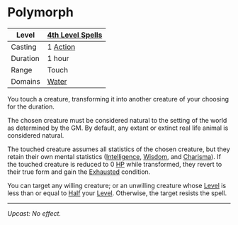 # Polymorph

| Level    | [4th Level Spells](4th%20Level%20Spells.md)         |
| -------- | --------------------------------------------------- |
| Casting  | 1 [Action](../../../../Game%20Procedures/Core%20Procedures/Action.md) |
| Duration | 1 hour                                              |
| Range    | Touch                                               |
| Domains  | [Water](../../Spell%20Domains/Water.md)          |

You touch a creature, transforming it into another creature of your choosing for the duration.

The chosen creature must be considered natural to the setting of the world as determined by the GM. By default, any extant or extinct real life animal is considered natural.

The touched creature assumes all statistics of the chosen creature, but they retain their own mental statistics ([Intelligence](../../../../Player%20Characters/Abilities/Intelligence.md), [Wisdom](../../../../Player%20Characters/Abilities/Wisdom.md), and [Charisma](../../../../Player%20Characters/Abilities/Charisma.md)). If the touched creature is reduced to 0 [HP](../../../../Player%20Characters/Derived%20Statistics/Health%20Points.md) while transformed, they revert to their true form and gain the [Exhausted](../../../../Game%20Procedures/Conditions/Exhausted.md) condition.

You can target any willing creature; or an unwilling creature whose [Level](../../../../Player%20Characters/Derived%20Statistics/Level.md) is less than or equal to [Half](../../../../Game%20Procedures/Core%20Procedures/Half.md) your [Level](../../../../Player%20Characters/Derived%20Statistics/Level.md). Otherwise, the target resists the spell.

---
*Upcast: No effect.*
